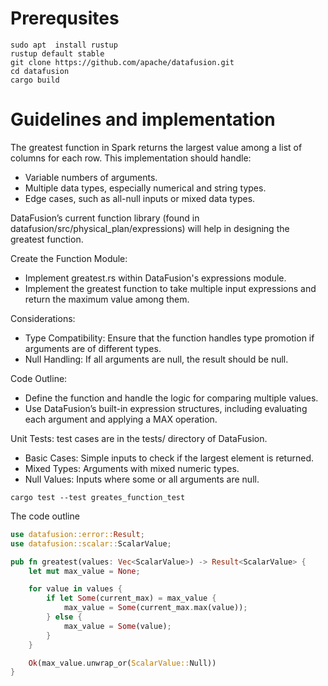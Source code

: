 # Prerequsites 

```
sudo apt  install rustup
rustup default stable
git clone https://github.com/apache/datafusion.git
cd datafusion
cargo build
```


# Guidelines and implementation

The greatest function in Spark returns the largest value among a list of columns for each row. This implementation should handle:
* Variable numbers of arguments.
* Multiple data types, especially numerical and string types.
* Edge cases, such as all-null inputs or mixed data types.

DataFusion’s current function library (found in datafusion/src/physical_plan/expressions) will help in designing the greatest function.



Create the Function Module:
* Implement greatest.rs within DataFusion's expressions module.
* Implement the greatest function to take multiple input expressions and return the maximum value among them.

Considerations:
* Type Compatibility: Ensure that the function handles type promotion if arguments are of different types.
* Null Handling: If all arguments are null, the result should be null.

Code Outline:
* Define the function and handle the logic for comparing multiple values.
* Use DataFusion’s built-in expression structures, including evaluating each argument and applying a MAX operation.

Unit Tests: test cases are in the tests/ directory of DataFusion.
* Basic Cases: Simple inputs to check if the largest element is returned.
* Mixed Types: Arguments with mixed numeric types.
* Null Values: Inputs where some or all arguments are null.

```
cargo test --test greates_function_test
```


The code outline 

```rust 
use datafusion::error::Result;
use datafusion::scalar::ScalarValue;

pub fn greatest(values: Vec<ScalarValue>) -> Result<ScalarValue> {
    let mut max_value = None;

    for value in values {
        if let Some(current_max) = max_value {
            max_value = Some(current_max.max(value));
        } else {
            max_value = Some(value);
        }
    }

    Ok(max_value.unwrap_or(ScalarValue::Null))
}
```

